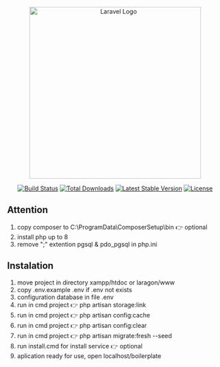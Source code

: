 <p align="center"><a href="https://laravel.com" target="_blank"><img src="https://raw.githubusercontent.com/laravel/art/master/logo-lockup/5%20SVG/2%20CMYK/1%20Full%20Color/laravel-logolockup-cmyk-red.svg" width="400" alt="Laravel Logo"></a></p>

<p align="center">
<a href="https://github.com/laravel/framework/actions"><img src="https://github.com/laravel/framework/workflows/tests/badge.svg" alt="Build Status"></a>
<a href="https://packagist.org/packages/laravel/framework"><img src="https://img.shields.io/packagist/dt/laravel/framework" alt="Total Downloads"></a>
<a href="https://packagist.org/packages/laravel/framework"><img src="https://img.shields.io/packagist/v/laravel/framework" alt="Latest Stable Version"></a>
<a href="https://packagist.org/packages/laravel/framework"><img src="https://img.shields.io/packagist/l/laravel/framework" alt="License"></a>
</p>

## Attention
1. copy composer to C:\ProgramData\ComposerSetup\bin 👉 optional
2. install php up to 8
3. remove ";" extention pgsql & pdo_pgsql in php.ini

## Instalation
1. move project in directory xampp/htdoc or laragon/www
2. copy .env.example .env if .env not exists
3. configuration database in file .env
4. run in cmd project 👉 php artisan storage:link
5. run in cmd project 👉 php artisan config:cache
5. run in cmd project 👉 php artisan config:clear
5. run in cmd project 👉 php artisan migrate:fresh --seed
6. run install.cmd for install service 👉 optional
7. aplication ready for use, open localhost/boilerplate
